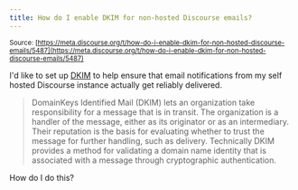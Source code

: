 ```yaml
---
title: How do I enable DKIM for non-hosted Discourse emails?
---
```


<small class="documentation-source">Source: [https://meta.discourse.org/t/how-do-i-enable-dkim-for-non-hosted-discourse-emails/5487](https://meta.discourse.org/t/how-do-i-enable-dkim-for-non-hosted-discourse-emails/5487)</small>

I'd like to set up [DKIM](http://www.dkim.org/) to help ensure that email notifications from my self hosted Discourse instance actually get reliably delivered. 

> DomainKeys Identified Mail (DKIM) lets an organization take responsibility for a message that is in transit.  The organization is a handler of the message, either as its originator or as an intermediary. Their reputation is the basis for evaluating whether to trust the message for further handling, such as delivery. Technically DKIM provides a method for validating a domain name identity that is associated with a message through cryptographic authentication.

How do I do this?

